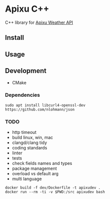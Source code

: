 # Apixu C++

C++ library for [Apixu Weather API](https://www.apixu.com/api.aspx)

## Install

## Usage

## Development
* CMake

### Dependencies
```
sudo apt install libcurl4-openssl-dev
https://github.com/nlohmann/json
```

### TODO
- http timeout
- build linux, win, mac
- clangd/clang tidy
- coding standards
- linter
- tests
- check fields names and types
- package management
- overload vs default arg
- multi language


```
docker build -f dev/Dockerfile -t apixudev .
docker run --rm -ti -v $PWD:/src apixudev bash
```
